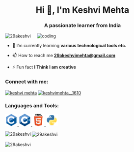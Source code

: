 <h1 align="center">Hi 👋, I'm Keshvi Mehta</h1>
<h3 align="center">A passionate learner from India</h3>
<img align="right" alt="coding" width="400" src="https://cdn.dribbble.com/users/4055494/screenshots/15215756/media/d2b66c4ca0192aa26d103448b3d1518b.gif">
<p align="left"> <img src="https://komarev.com/ghpvc/?username=29akeshvi&label=Profile%20views&color=0e75b6&style=flat" alt="29akeshvi" /> </p>

- 🌱 I’m currently learning **various technological tools etc.**

- 📫 How to reach me **29akeshvimehta@gmail.com**

- ⚡ Fun fact **I Think I am creative**

<h3 align="left">Connect with me:</h3>
<p align="left">
<a href="https://linkedin.com/in/keshvi mehta" target="blank"><img align="center" src="https://raw.githubusercontent.com/rahuldkjain/github-profile-readme-generator/master/src/images/icons/Social/linked-in-alt.svg" alt="keshvi mehta" height="30" width="40" /></a>
<a href="https://instagram.com/keshvimehta__1610" target="blank"><img align="center" src="https://raw.githubusercontent.com/rahuldkjain/github-profile-readme-generator/master/src/images/icons/Social/instagram.svg" alt="keshvimehta__1610" height="30" width="40" /></a>
</p>

<h3 align="left">Languages and Tools:</h3>
<p align="left"> <a href="https://www.cprogramming.com/" target="_blank" rel="noreferrer"> <img src="https://raw.githubusercontent.com/devicons/devicon/master/icons/c/c-original.svg" alt="c" width="40" height="40"/> </a> <a href="https://www.w3schools.com/cpp/" target="_blank" rel="noreferrer"> <img src="https://raw.githubusercontent.com/devicons/devicon/master/icons/cplusplus/cplusplus-original.svg" alt="cplusplus" width="40" height="40"/> </a> <a href="https://www.w3.org/html/" target="_blank" rel="noreferrer"> <img src="https://raw.githubusercontent.com/devicons/devicon/master/icons/html5/html5-original-wordmark.svg" alt="html5" width="40" height="40"/> </a> <a href="https://www.python.org" target="_blank" rel="noreferrer"> <img src="https://raw.githubusercontent.com/devicons/devicon/master/icons/python/python-original.svg" alt="python" width="40" height="40"/> </a> </p>

<p><img align="left" src="https://github-readme-stats.vercel.app/api/top-langs?username=29akeshvi&show_icons=true&locale=en&layout=compact" alt="29akeshvi" /></p>

<p>&nbsp;<img align="center" src="https://github-readme-stats.vercel.app/api?username=29akeshvi&show_icons=true&locale=en" alt="29akeshvi" /></p>

<p><img align="center" src="https://github-readme-streak-stats.herokuapp.com/?user=29akeshvi&" alt="29akeshvi" /></p>



